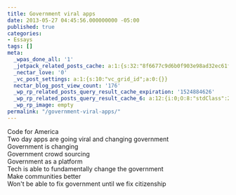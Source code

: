 ```yaml
---
title: Government viral apps
date: 2013-05-27 04:45:56.000000000 -05:00
published: true
categories:
- Essays
tags: []
meta:
  _wpas_done_all: '1'
  _jetpack_related_posts_cache: a:1:{s:32:"8f6677c9d6b0f903e98ad32ec61f8deb";a:2:{s:7:"expires";i:1470707158;s:7:"payload";a:3:{i:0;a:1:{s:2:"id";i:1305;}i:1;a:1:{s:2:"id";i:6939;}i:2;a:1:{s:2:"id";i:4783;}}}}
  _nectar_love: '0'
  _vc_post_settings: a:1:{s:10:"vc_grid_id";a:0:{}}
  nectar_blog_post_view_count: '176'
  _wp_rp_related_posts_query_result_cache_expiration: '1524884626'
  _wp_rp_related_posts_query_result_cache_6: a:12:{i:0;O:8:"stdClass":2:{s:7:"post_id";s:4:"1305";s:5:"score";s:17:"19.69752471095892";}i:1;O:8:"stdClass":2:{s:7:"post_id";s:3:"740";s:5:"score";s:18:"15.805704412764376";}i:2;O:8:"stdClass":2:{s:7:"post_id";s:3:"337";s:5:"score";s:18:"12.333703141382815";}i:3;O:8:"stdClass":2:{s:7:"post_id";s:4:"4873";s:5:"score";s:18:"11.772276335226124";}i:4;O:8:"stdClass":2:{s:7:"post_id";s:4:"2296";s:5:"score";s:18:"11.758338996482049";}i:5;O:8:"stdClass":2:{s:7:"post_id";s:3:"592";s:5:"score";s:18:"11.758338996482049";}i:6;O:8:"stdClass":2:{s:7:"post_id";s:2:"82";s:5:"score";s:18:"11.758338996482049";}i:7;O:8:"stdClass":2:{s:7:"post_id";s:4:"2911";s:5:"score";s:18:"10.961346119006999";}i:8;O:8:"stdClass":2:{s:7:"post_id";s:4:"1229";s:5:"score";s:18:"10.947408780254532";}i:9;O:8:"stdClass":2:{s:7:"post_id";s:3:"744";s:5:"score";s:18:"10.947408780254532";}i:10;O:8:"stdClass":2:{s:7:"post_id";s:3:"431";s:5:"score";s:17:"10.37204463536216";}i:11;O:8:"stdClass":2:{s:7:"post_id";s:3:"425";s:5:"score";s:17:"10.37204463536216";}}
  _wp_rp_image: empty
permalink: "/government-viral-apps/"
---
```

Code for America<br />
Two day apps are going viral and changing government<br />
Government is changing<br />
Government crowd sourcing<br />
Government as a platform<br />
Tech is able to fundamentally change the government<br />
Make communities better<br />
Won't be able to fix government until we fix citizenship</p>
